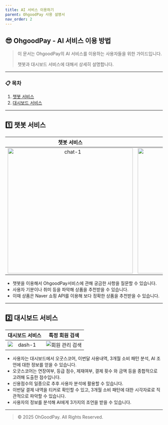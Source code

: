```yaml
---
title: AI 서비스 이용하기
parent: OhgoodPay 사용 설명서
nav_order: 2
---
```


## 😎 OhgoodPay - AI 서비스 이용 방법

> 
> 이 문서는 OhgoodPay의 AI 서비스를 이용하는 사용자들을 위한 가이드입니다.
>
> 챗봇과 대시보드 서비스에 대해서 상세히 설명합니다.
>

---

### 📋 목차

1. [챗봇 서비스](#1️⃣-챗봇-서비스)
2. [대시보드 서비스](#2️⃣-대시보드-서비스)

---

## 1️⃣ 챗봇 서비스 

| 챗봇 서비스 | 상품 추천 서비스 |
|:------:|:-----------:|
| <img src="{{ site.baseurl }}/assets/images/recodash/chat-1.png" alt="chat-1" width="400" /> | <img src="{{ site.baseurl }}/assets/images/admin/1-2.png" alt="메인 페이지" width="400" /> |


- 챗봇을 이용해서 OhgoodPay서비스에 관해 궁금한 사항을 질문할 수 있습니다.  
- 사용자 기분이나 취미 등을 파악해 상품을 추천받을 수 있습니다.   
- 이때 상품은 Naver 쇼핑 API를 이용해 보다 정확한 상품을 추천받을 수 있습니다.  

---

## 2️⃣ 대시보드 서비스

|                                                    대시보드 서비스                                                    |                                                      특정 회원 검색                                                       |
|:----------------------------------------------------------------------------------------------------------------:|:-------------------------------------------------------------------------------------------------------------------:|
| <img src="{{ site.baseurl }}/assets/images/recodash/dash-1.png" alt="dash-1" style="display: block; margin: 0 auto;" /> | <img src="{{ site.baseurl }}/assets/images/admin/2-2.png" alt="회원 관리 검색" style="display: block; margin: 0 auto;" /> |


- 사용자는 대시보드에서 오굿스코어, 이번달 사용내역, 3개월 소비 패턴 분석, AI 조언에 대한 정보를 얻을 수 있습니다.   
- 오굿스코어는 연장여부, 등급 점수, 제재여부, 결제 횟수 와 금액 등을 종합적으로 고려해 도출한 점수입니다.  
- 신용점수의 일종으로 추후 사용자 분석에 활용할 수 있습니다.  
- 이번달 결제 내역을 티커로 확인할 수 있고, 3개월 소비 패턴에 대한 시각자료로 직관적으로 파악할 수 있습니다.  
- 사용자의 정보를 분석해 AI에게 3가지의 조언을 받을 수 있습니다.  


---  

> © 2025 OhGoodPay. All Rights Reserved.
>
